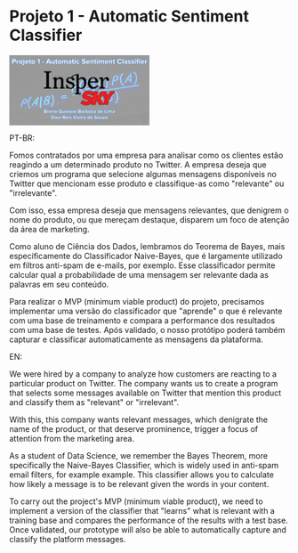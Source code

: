 # Projeto 1 - Automatic Sentiment Classifier

<img src="capa.jpg" style="width:50%" align="center" />

PT-BR:

Fomos contratados por uma empresa para analisar como os clientes estão reagindo a um
determinado produto no Twitter. A empresa deseja que criemos um programa que selecione
algumas mensagens disponíveis no Twitter que mencionam esse produto e classifique-as como
"relevante" ou "irrelevante".

Com isso, essa empresa deseja que mensagens relevantes, que denigrem o nome do produto,
ou que mereçam destaque, disparem um foco de atenção da área de marketing.

Como aluno de Ciência dos Dados, lembramos do Teorema de Bayes, mais especificamente
do Classificador Naive-Bayes, que é largamente utilizado em filtros anti-spam de e-mails, por
exemplo. Esse classificador permite calcular qual a probabilidade de uma mensagem ser
relevante dada as palavras em seu conteúdo.

Para realizar o MVP (minimum viable product) do projeto, precisamos implementar uma
versão do classificador que "aprende" o que é relevante com uma base de treinamento e
compara a performance dos resultados com uma base de testes.
Após validado, o nosso protótipo poderá também capturar e classificar automaticamente as
mensagens da plataforma.

EN:

We were hired by a company to analyze how customers are reacting to a
particular product on Twitter. The company wants us to create a program that selects
some messages available on Twitter that mention this product and classify them as
"relevant" or "irrelevant".

With this, this company wants relevant messages, which denigrate the name of the product,
or that deserve prominence, trigger a focus of attention from the marketing area.

As a student of Data Science, we remember the Bayes Theorem, more specifically
the Naive-Bayes Classifier, which is widely used in anti-spam email filters, for example
example. This classifier allows you to calculate how likely a message is to be
relevant given the words in your content.

To carry out the project's MVP (minimum viable product), we need to implement a
version of the classifier that "learns" what is relevant with a training base and
compares the performance of the results with a test base.
Once validated, our prototype will also be able to automatically capture and classify the
platform messages.
